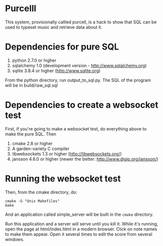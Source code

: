 # Purcelll

This system, provisionally callled purcell, is a hack to show that SQL
can be used to typeset music and retrieve data about it.

# Dependencies for pure SQL

1. python 2.7.0 or higher
2. sqlalchemy 1.0 (development version - http://www.sqlalchemy.org)
3. sqlite 3.8.4 or higher (http://www.sqlite.org)

From the python directory, run output_to_sql.py.
The SQL of the program will be in build/raw_sql.sql

# Dependencies to create a websocket test

First, if you're going to make a websocket test, do everything above
to make the pure SQL.  Then

1. cmake 2.8 or higher
2. A garden-variety C compiler
3. libwebsockets 1.3 or higher (http://libwebsockets.org/)
4. jansson 4.6.0 or higher (newer the better: http://www.digip.org/jansson/)

# Running the websocket test

Then, from the cmake directory, do:

```
cmake -G "Unix Makefiles"
make
```

And an application called simple_server will be built in the `cmake` directory.

Run this application and a server will serve until you kill it.
While it's running, open the page at html/index.html in a modern browser.
Click on note names to make them appear.
Open it several times to edit the score from several windows.
